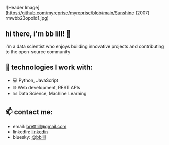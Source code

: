 ![Header Image](https://github.com/myreprise/myreprise/blob/main/Sunshine (2007) rmwbb23opold1.jpg)

## hi there, i'm bb lill! 👋

i'm a data scientist who enjoys building innovative projects and contributing to the open-source community

## 🚀 technologies I work with:
- 💻 Python, JavaScript
- 🌐 Web development, REST APIs
- 📊 Data Science, Machine Learning

## 📫 contact me:
- email: brettlill@gmail.com
- linkedIn: [linkedin](https://www.linkedin.com/in/bblill/)
- bluesky: [@bblill](https://bsky.app/profile/bblill.bsky.social)
